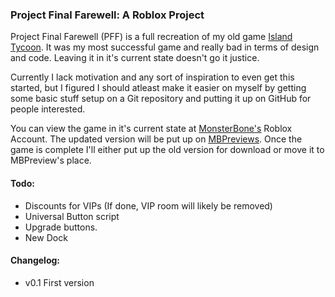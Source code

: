 ### Project Final Farewell: A Roblox Project
Project Final Farewell (PFF) is a full recreation of my old game [Island Tycoon](http://www.roblox.com/Island-Tycoon-place?id=15541427).
It was my most successful game and really bad in terms of design and code. Leaving it in it's current state doesn't go it justice.

Currently I lack motivation and any sort of inspiration to even get this started,
but I figured I should atleast make it easier on myself by getting some basic
stuff setup on a Git repository and putting it up on GitHub for people interested.

You can view the game in it's current state at [MonsterBone's](http://www.roblox.com/User.aspx?ID=4374986) Roblox Account.
The updated version will be put up on [MBPreviews](http://www.roblox.com/User.aspx?ID=5626931).
Once the game is complete I'll either put up the old version for download or move it to MBPreview's place.

#### Todo:
+ Discounts for VIPs (If done, VIP room will likely be removed)
+ Universal Button script
+ Upgrade buttons.
+ New Dock

#### Changelog:
+ v0.1 First version